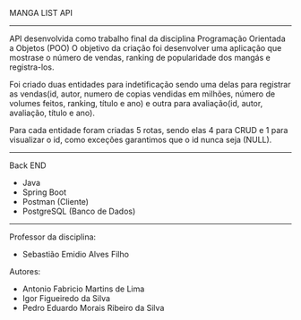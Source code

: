 MANGA LIST API
_________________________________________________________________________________________________________________________________________________________________________

API desenvolvida como trabalho final da disciplina Programação Orientada a Objetos (POO)
O objetivo da criação foi desenvolver uma aplicação que mostrase o número de vendas, ranking de popularidade dos mangás e registra-los.

Foi criado duas entidades para indetificação sendo uma delas para registrar as vendas(id, autor, numero de copias vendidas em milhões, número de volumes feitos, ranking, título e ano) e outra para avaliação(id, autor, avaliação, título e ano).

Para cada entidade foram criadas 5 rotas, sendo elas 4 para CRUD e 1 para visualizar o id, como exceções garantimos que o id nunca seja (NULL).

_________________________________________________________________________________________________________________________________________________________________________

Back END

- Java
- Spring Boot
- Postman (Cliente)
- PostgreSQL (Banco de Dados)

_________________________________________________________________________________________________________________________________________________________________________

Professor da disciplina:
- Sebastião Emidio Alves Filho

Autores:

- Antonio Fabricio Martins de Lima
- Igor Figueiredo da Silva
- Pedro Eduardo Morais Ribeiro da Silva

